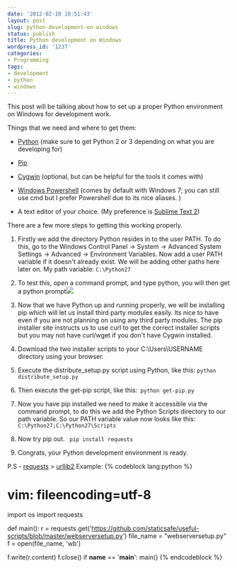 ```yaml
---
date: '2012-02-10 10:51:43'
layout: post
slug: python-development-on-windows
status: publish
title: Python development on Windows
wordpress_id: '1237'
categories:
- Programming
tags:
- development
- python
- windows
---
```


This post will be talking about how to set up a proper Python environment on Windows for development work.

Things that we need and where to get them:



	
  * [Python](http://python.org/getit/) (make sure to get Python 2 or 3 depending on what you are developing for)

	
  * [Pip](http://www.pip-installer.org/en/latest/installing.html)

	
  * [Cygwin](http://www.cygwin.com/) (optional, but can be helpful for the tools it comes with)

	
  * [Windows Powershell](https://en.wikipedia.org/wiki/Windows_PowerShell) (comes by default with Windows 7; you can still use cmd but I prefer Powershell due to its nice aliases. )

	
  * A text editor of your choice. (My preference is [Sublime Text 2](http://www.sublimetext.com/2))




There are a few more steps to getting this working properly.

	
  1. Firstly we add the directory Python resides in to the user PATH.
To do this, go to the Windows Control Panel -> System -> Advanced System Settings -> Advanced -> Environment Variables. Now add a user PATH variable if it doesn't already exist. We will be adding other paths here later on. My path variable:
`C:\Python27`

	
  2. To test this, open a command prompt, and type python, you will then get a python prompt[![](http://asininetech.com/a/2012-02-10-python-development-on-windows/pythonshell.png)](http://asininetech.com/a/2012-02-10-python-development-on-windows/pythonshell.png)

	
  3. Now that we have Python up and running properly, we will be installing pip which will let us install third party modules easily. Its nice to have even if you are not planning on using any third party modules. The pip installer site instructs us to use curl to get the correct installer scripts but you may not have curl/wget if you don't have Cygwin installed.

	
  4. Download the two installer scripts to your C:\Users\USERNAME directory using your browser.

	
  5. Execute the distribute_setup.py script using Python, like this:
`python distribute_setup.py`

	
  6. Then execute the get-pip script, like this:`
python get-pip.py`

	
  7. Now you have pip installed we need to make it accessible via the command prompt, to do this we add the Python Scripts directory to our path variable. So our PATH variable value now looks like this:
`C:\Python27;C:\Python27\Scripts`

	
  8. Now try pip out. `
pip install requests`

	
  9. Congrats, your Python development environment is ready.


P.S - [requests](http://docs.python-requests.org/en/latest/) > [urllib2](http://docs.python.org/library/urllib2.html) 
Example:
{% codeblock lang:python %} 
# vim: fileencoding=utf-8

import os
import requests

def main():
r = requests.get('https://github.com/staticsafe/useful-scripts/blob/master/webserversetup.py')
file_name = "webserversetup.py"
f = open(file_name, 'wb')

f.write(r.content)
f.close()
if __name__ == '__main__':
main()
{% endcodeblock %}
